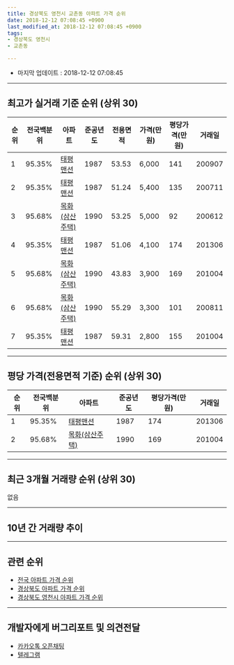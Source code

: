 ```yaml
---
title: 경상북도 영천시 교촌동 아파트 가격 순위
date: 2018-12-12 07:08:45 +0900
last_modified_at: 2018-12-12 07:08:45 +0900
tags:
- 경상북도 영천시
- 교촌동

---
```


* 마지막 업데이트 : 2018-12-12 07:08:45

---

## 최고가 실거래 기준 순위 (상위 30)


|순위|전국백분위|아파트|준공년도|전용면적|가격(만원)|평당가격(만원)|거래일|
|---|---|---|---|---|---|---|---|
|1|95.35%|[태평맨션](https://search.naver.com/search.naver?query=%EA%B2%BD%EC%83%81%EB%B6%81%EB%8F%84+%EC%98%81%EC%B2%9C%EC%8B%9C+%EA%B5%90%EC%B4%8C%EB%8F%99+%ED%83%9C%ED%8F%89%EB%A7%A8%EC%85%98)|1987|53.53|6,000|141|200907|
|2|95.35%|[태평맨션](https://search.naver.com/search.naver?query=%EA%B2%BD%EC%83%81%EB%B6%81%EB%8F%84+%EC%98%81%EC%B2%9C%EC%8B%9C+%EA%B5%90%EC%B4%8C%EB%8F%99+%ED%83%9C%ED%8F%89%EB%A7%A8%EC%85%98)|1987|51.24|5,400|135|200711|
|3|95.68%|[목화(삼산주택)](https://search.naver.com/search.naver?query=%EA%B2%BD%EC%83%81%EB%B6%81%EB%8F%84+%EC%98%81%EC%B2%9C%EC%8B%9C+%EA%B5%90%EC%B4%8C%EB%8F%99+%EB%AA%A9%ED%99%94%28%EC%82%BC%EC%82%B0%EC%A3%BC%ED%83%9D%29)|1990|53.25|5,000|92|200612|
|4|95.35%|[태평맨션](https://search.naver.com/search.naver?query=%EA%B2%BD%EC%83%81%EB%B6%81%EB%8F%84+%EC%98%81%EC%B2%9C%EC%8B%9C+%EA%B5%90%EC%B4%8C%EB%8F%99+%ED%83%9C%ED%8F%89%EB%A7%A8%EC%85%98)|1987|51.06|4,100|174|201306|
|5|95.68%|[목화(삼산주택)](https://search.naver.com/search.naver?query=%EA%B2%BD%EC%83%81%EB%B6%81%EB%8F%84+%EC%98%81%EC%B2%9C%EC%8B%9C+%EA%B5%90%EC%B4%8C%EB%8F%99+%EB%AA%A9%ED%99%94%28%EC%82%BC%EC%82%B0%EC%A3%BC%ED%83%9D%29)|1990|43.83|3,900|169|201004|
|6|95.68%|[목화(삼산주택)](https://search.naver.com/search.naver?query=%EA%B2%BD%EC%83%81%EB%B6%81%EB%8F%84+%EC%98%81%EC%B2%9C%EC%8B%9C+%EA%B5%90%EC%B4%8C%EB%8F%99+%EB%AA%A9%ED%99%94%28%EC%82%BC%EC%82%B0%EC%A3%BC%ED%83%9D%29)|1990|55.29|3,300|101|200811|
|7|95.35%|[태평맨션](https://search.naver.com/search.naver?query=%EA%B2%BD%EC%83%81%EB%B6%81%EB%8F%84+%EC%98%81%EC%B2%9C%EC%8B%9C+%EA%B5%90%EC%B4%8C%EB%8F%99+%ED%83%9C%ED%8F%89%EB%A7%A8%EC%85%98)|1987|59.31|2,800|155|201004|


---

## 평당 가격(전용면적 기준) 순위 (상위 30)


|순위|전국백분위|아파트|준공년도|평당가격(만원)|거래일|
|---|---|---|---|---|---|
|1|95.35%|[태평맨션](https://search.naver.com/search.naver?query=%EA%B2%BD%EC%83%81%EB%B6%81%EB%8F%84+%EC%98%81%EC%B2%9C%EC%8B%9C+%EA%B5%90%EC%B4%8C%EB%8F%99+%ED%83%9C%ED%8F%89%EB%A7%A8%EC%85%98)|1987|174|201306|
|2|95.68%|[목화(삼산주택)](https://search.naver.com/search.naver?query=%EA%B2%BD%EC%83%81%EB%B6%81%EB%8F%84+%EC%98%81%EC%B2%9C%EC%8B%9C+%EA%B5%90%EC%B4%8C%EB%8F%99+%EB%AA%A9%ED%99%94%28%EC%82%BC%EC%82%B0%EC%A3%BC%ED%83%9D%29)|1990|169|201004|


---

## 최근 3개월 거래량 순위 (상위 30)

없음

---

## 10년 간 거래량 추이


<div style="width:100%;">
    <canvas id="deal_progress" height="250"></canvas>
</div>

<script>
new Chart(document.getElementById("deal_progress"), {
    type: 'line',
    data: {
        labels: ['200812','200901','200902','200903','200904','200905','200906','200907','200908','200909','200910','200911','200912','201001','201002','201003','201004','201005','201006','201007','201008','201009','201010','201011','201012','201101','201102','201103','201104','201105','201106','201107','201108','201109','201110','201111','201112','201201','201202','201203','201204','201205','201206','201207','201208','201209','201210','201211','201212','201301','201302','201303','201304','201305','201306','201307','201308','201309','201310','201311','201312','201401','201402','201403','201404','201405','201406','201407','201408','201409','201410','201411','201412','201501','201502','201503','201504','201505','201506','201507','201508','201509','201510','201511','201512','201601','201602','201603','201604','201605','201606','201607','201608','201609','201610','201611','201612','201701','201702','201703','201704','201705','201706','201707','201708','201709','201710','201711','201712','201801','201802','201803','201804','201805','201806','201807','201808','201809','201810','201811','201812'],
        datasets: [{
            label: '실거래 수',
            pointRadius: 1,
            data: [1, 0, 1, 0, 2, 0, 0, 1, 0, 0, 0, 0, 0, 0, 0, 0, 2, 0, 0, 0, 0, 0, 2, 0, 0, 0, 3, 0, 0, 1, 0, 0, 0, 0, 2, 0, 1, 1, 0, 0, 1, 0, 0, 0, 0, 0, 0, 0, 0, 1, 0, 1, 0, 1, 1, 1, 0, 0, 0, 0, 0, 1, 0, 2, 0, 0, 1, 0, 0, 1, 0, 0, 0, 0, 0, 0, 0, 2, 0, 1, 0, 0, 0, 0, 1, 0, 2, 1, 2, 0, 0, 1, 0, 0, 0, 0, 0, 0, 0, 0, 0, 0, 1, 0, 1, 0, 0, 0, 0, 0, 0, 0, 0, 1, 0, 0, 0, 1, 0, 0, 0],
            borderColor: "rgba(255, 201, 14, 1)",
            backgroundColor: "rgba(255, 201, 14, 0.5)",
            fill: true,
        }]
    },
    options: {
        responsive: true,
        title: {
            display: true,
            text: '10년간 거래량 추이'
        },
        tooltips: {
            mode: 'index',
            intersect: false,
        },
        hover: {
            mode: 'nearest',
            intersect: true
        },
        scales: {
            xAxes: [{
                display: true,
                scaleLabel: {
                    display: true,
                    labelString: '년/월'
                }
            }],
            yAxes: [{
                display: true,
                ticks: {
                    suggestedMin: 0,
                },
                scaleLabel: {
                    display: true,
                    labelString: '실거래 수'
                }
            }]
        }
    }
});

</script>


---

## 관련 순위

- [전국 아파트 가격 순위](https://inasie.github.io/apt-ranking/전국)
- [경상북도 아파트 가격 순위](https://inasie.github.io/apt-ranking/경상북도)
- [경상북도 영천시 아파트 가격 순위](https://inasie.github.io/apt-ranking/경상북도-영천시)


---

## 개발자에게 버그리포트 및 의견전달

- [카카오톡 오픈채팅](https://open.kakao.com/o/gLJUAP4)
- [텔레그램](https://t.me/inasie)

